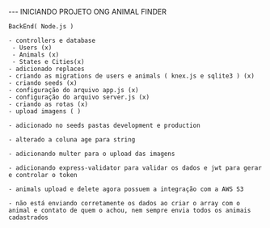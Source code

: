 --- INICIANDO PROJETO ONG ANIMAL FINDER

    BackEnd( Node.js )

    - controllers e database
     - Users (x)
     - Animals (x)
     - States e Cities(x)
    - adicionado replaces
    - criando as migrations de users e animals ( knex.js e sqlite3 ) (x)
    - criando seeds (x)
    - configuração do arquivo app.js (x)
    - configuração do arquivo server.js (x)
    - criando as rotas (x)
    - upload imagens ( )

    - adicionado no seeds pastas development e production

    - alterado a coluna age para string

    - adicionando multer para o upload das imagens

    - adicionando express-validator para validar os dados e jwt para gerar e controlar o token

    - animals upload e delete agora possuem a integração com a AWS S3

    - não está enviando corretamente os dados ao criar o array com o animal e contato de quem o achou, nem sempre envia todos os animais cadastrados

